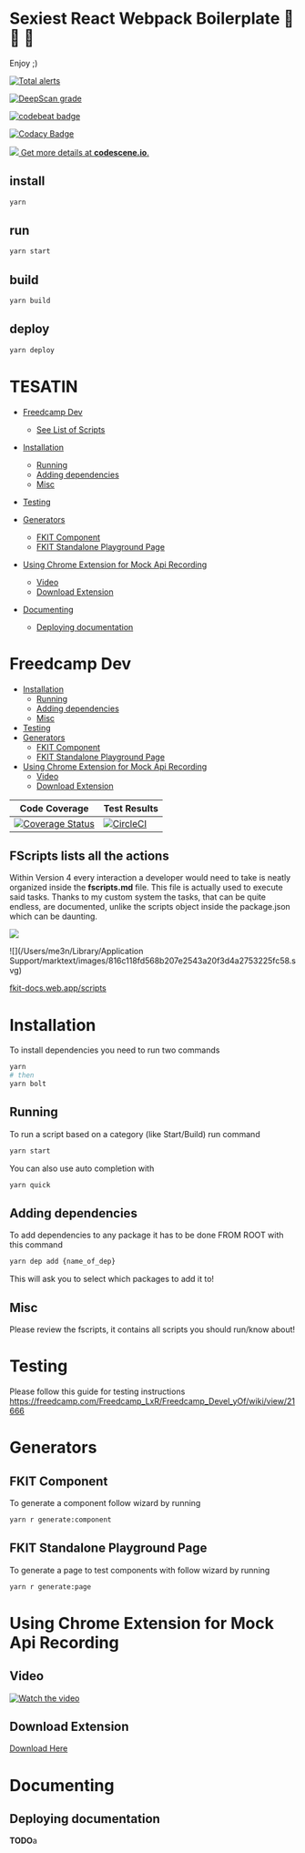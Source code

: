 # Sexiest React Webpack Boilerplate 🙌 💅 🔨

Enjoy ;)

[![Total alerts](https://img.shields.io/lgtm/alerts/g/agrublev/ReactWebpackBoilerplate.svg?logo=lgtm&logoWidth=18)](https://lgtm.com/projects/g/agrublev/ReactWebpackBoilerplate/alerts/)

[![DeepScan grade](https://deepscan.io/api/teams/3927/projects/5721/branches/44402/badge/grade.svg)](https://deepscan.io/dashboard#view=project&tid=3927&pid=5721&bid=44402)

[![codebeat badge](https://codebeat.co/badges/c6087e32-4284-4ec4-8703-c5c08102bc33)](https://codebeat.co/projects/github-com-agrublev-reactwebpackboilerplate-master)

[![Codacy Badge](https://api.codacy.com/project/badge/Grade/3b02d2d6ce6440a3bda397e443796c37)](https://www.codacy.com/manual/agrublev/ReactWebpackBoilerplate?utm_source=github.com&amp;utm_medium=referral&amp;utm_content=agrublev/ReactWebpackBoilerplate&amp;utm_campaign=Badge_Grade)

[![](https://codescene.io/projects/5383/status.svg) Get more details at **codescene.io**.](https://codescene.io/projects/5383/jobs/latest-successful/results)

## install

```bash
yarn
```

## run

```bash
yarn start
```

## build

```bash
yarn build
```

## deploy

```bash
yarn deploy
```






# TESATIN

- [Freedcamp Dev](#freedcamp-dev)
  
  * [See List of Scripts](#see-list-of-scripts)

- [Installation](#installation)
  
  * [Running](#running)
  * [Adding dependencies](#adding-dependencies)
  * [Misc](#misc)

- [Testing](#testing)

- [Generators](#generators)
  
  * [FKIT Component](#fkit-component)
  * [FKIT Standalone Playground Page](#fkit-standalone-playground-page)

- [Using Chrome Extension for Mock Api Recording](#using-chrome-extension-for-mock-api-recording)
  
  * [Video](#video)
  * [Download Extension](#download-extension)

- [Documenting](#documenting)
  
  * [Deploying documentation](#deploying-documentation)
    
    <!-- end toc -->

# Freedcamp Dev

- [Installation](#installation)
  - [Running](#running)
  - [Adding dependencies](#adding-dependencies)
  - [Misc](#misc)
- [Testing](#testing)
- [Generators](#generators)
  - [FKIT Component](#fkit-component)
  - [FKIT Standalone Playground Page](#fkit-standalone-playground-page)
- [Using Chrome Extension for Mock Api Recording](#using-chrome-extension-for-mock-api-recording)
  - [Video](#video)
  - [Download Extension](#download-extension)

<!-- END doctoc generated TOC please keep comment here to allow auto update -->

| Code Coverage                                                                                                                                                                       | Test Results                                                                                                                                                                                                    |
| ----------------------------------------------------------------------------------------------------------------------------------------------------------------------------------- | --------------------------------------------------------------------------------------------------------------------------------------------------------------------------------------------------------------- |
| [![Coverage Status](https://coveralls.io/repos/github/githubfreedcamp/Freedcamp-Version-2.0/badge.svg?t=16MOkP)](https://coveralls.io/github/githubfreedcamp/Freedcamp-Version-2.0) | [![CircleCI](https://circleci.com/gh/githubfreedcamp/Freedcamp-Version-2.0.svg?style=svg&circle-token=349da5666cd52df23ada1f2f312c0f4cc1c729df)](https://circleci.com/gh/githubfreedcamp/Freedcamp-Version-2.0) |

## FScripts lists all the actions

Within Version 4 every interaction a developer would need to take is neatly organized inside the **fscripts.md** file. This file is actually used to execute said tasks. Thanks to my custom system the tasks, that can be quite endless, are documented, unlike the scripts object inside the package.json which can be daunting.

![](https://i.loli.net/2019/10/17/yL1Dp2AYCsPueQt.png)

![](/Users/me3n/Library/Application Support/marktext/images/816c118fd568b207e2543a20f3d4a2753225fc58.svg)

![]()[fkit-docs.web.app/scripts](https://fkit-docs.web.app/scripts)

# Installation

To install dependencies you need to run two commands

```bash
yarn
# then
yarn bolt
```

## Running

To run a script based on a category (like Start/Build) run command

```bash
yarn start
```

You can also use auto completion with

```bash
yarn quick
```

## Adding dependencies

To add dependencies to any package it has to be done FROM ROOT with this command

```bash
yarn dep add {name_of_dep}
```

This will ask you to select which packages to add it to!

## Misc

Please review the fscripts, it contains all scripts you should run/know about! 

# Testing

Please follow this guide for testing instructions https://freedcamp.com/Freedcamp_LxR/Freedcamp_Devel_yOf/wiki/view/21666

# Generators

## FKIT Component

To generate a component follow wizard by running

```bash
yarn r generate:component
```

## FKIT Standalone Playground Page

To generate a page to test components with follow wizard by running

```bash
yarn r generate:page
```

# Using Chrome Extension for Mock Api Recording

## Video

[![Watch the video](https://cdnme.s3.amazonaws.com/cdn/cb93-c88e-getpubthumb.png)](https://cdnme.s3.amazonaws.com/cdn/750e-88b8-EXTENSION.mp4)

## Download Extension

[Download Here](https://chrome.google.com/webstore/detail/fc-mock-api-generator/llgblglgahjcbfleebcggmnpkhfeokoc)

# Documenting

## Deploying documentation

**TODO**a
